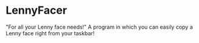 # LennyFacer
"For all your Lenny face needs!" A program in which you can easily copy a Lenny face right from your taskbar!
